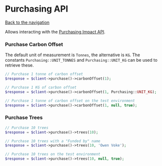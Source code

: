 # Purchasing API

[Back to the navigation](README.md)

Allows interacting with the [Purchasing Impact API](https://docs.ecologi.com/docs/public-api-docs/API/Impact-API.v1.yaml).

### Purchase Carbon Offset

The default unit of measurement is `Tonnes`, the alternative is `KG`. The constants `Purchasing::UNIT_TONNES` and `Purchasing::UNIT_KG` can be used to retrieve these.

```php
// Purchase 1 tonne of carbon offset
$response = $client->purchase()->carbonOffset(1);

// Purchase 1 KG of carbon offset
$response = $client->purchase()->carbonOffset(1, Purchasing::UNIT_KG);

// Purchase 1 tonne of carbon offset on the test environment
$response = $client->purchase()->carbonOffset(1, null, true);
```

### Purchase Trees

```php
// Purchase 10 trees
$response = $client->purchase()->trees(10);

// Purchase 10 trees with a "Funded by" name
$response = $client->purchase()->trees(10, 'Owen Voke');

// Purchase 10 trees on the test environment
$response = $client->purchase()->trees(10, null, true);
```
